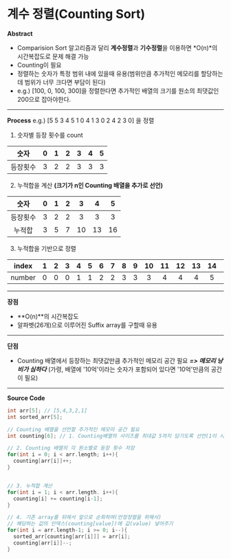 # 계수 정렬(Counting Sort)
**Abstract**
  - Comparision Sort 알고리즘과 달리 **계수정렬**과 **기수정렬**을 이용하면 *O(n)*의 시간복잡도로 문제 해결 가능
  - Counting이 필요
  - 정렬하는 숫자가 특정 범위 내에 있을때 유용(범위만큼 추가적인 메모리를 할당하는데 범위가 너무 크다면 부담이 된다)
  - e.g.) [100, 0, 100, 300]을 정렬한다면 추가적인 배열의 크기를 원소의 최댓값인 200으로 잡아야한다. 
___
**Process**
  e.g.) [5 5 3 4 5 1 0 4 1 3 0 2 4 2 3 0] 을 정렬
  1. 숫자별 등장 횟수를 count  

| 숫자 | 0 | 1 | 2 | 3 | 4 | 5 |
|:---:|:---:|:---:|:---:|:---:|:---:|:---:|
| 등장횟수 | 3 | 2 | 2 | 3 | 3 | 3 |

  2. 누적합을 계산 **(크기가 n인 Counting 배열을 추가로 선언)**

| 숫자 | 0 | 1 | 2 | 3 | 4 | 5 |
|:---:|:---:|:---:|:---:|:---:|:---:|:---:|
| 등장횟수 | 3 | 2 | 2 | 3 | 3 | 3 |
| 누적합 | 3 | 5 | 7 | 10 | 13 | 16 |

  3. 누적합을 기반으로 정렬

| index | 1 | 2 | 3 | 4 | 5 | 6 | 7 | 8 | 9 | 10 | 11 | 12 | 13 | 14 | 15 | 16 |
|:---:|:---:|:---:|:---:|:---:|:---:|:---:|:---:|:---:|:---:|:---:|:---:|:---:|:---:|:---:|:---:|:---:|
| number | 0 | 0 | 0 | 1 | 1 | 2 | 2 | 3 | 3 | 3 | 4 | 4 | 4 | 5 | 5 | 5 |

---
**장점**
  - **O(n)**의 시간복잡도
  - 알파벳(26개)으로 이루어진 Suffix array를 구할때 유용
---
**단점**
  - Counting 배열에서 등장하는 최댓값만큼 추가적인 메모리 공간 필요 **_=> 메모리 낭비가 심하다_**
  (가령, 배열에 '10억'이라는 숫자가 포함되어 있다면 '10억'만큼의 공간이 필요)
---
**Source Code**
```c
int arr[5]; // [5,4,3,2,1]
int sorted_arr[5];

// Counting 배열을 선언할 추가적인 메모미 공간 필요
int counting[6]; // 1. Counting배열의 사이즈를 최대값 5까지 담기도록 선언(1이 시작 index)

// 2. Counting 배열의 각 원소별로 등장 횟수 저장
for(int i = 0; i < arr.length; i++){
  counting[arr[i]]++;
}


// 3. 누적합 계산
for(int i = 1; i < arr.length. i++){
  counting[i] += counting[i-1];
}

// 4. 기존 array를 뒤에서 앞으로 순회하며(안정정렬을 위해서)
// 해당하는 값의 인덱스(counting[value])에 값(value) 넣어주기
for(int i = arr.length-1; i >= 0; i--){
  sorted_arr[counting[arr[i]]] = arr[i];
  counting[arr[i]]--;
}
```
